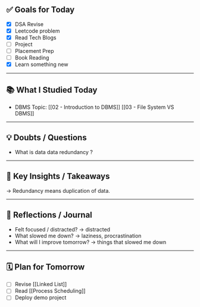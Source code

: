 ## ✅ Goals for Today 
- [x] DSA Revise 
- [x] Leetcode problem
- [x] Read Tech Blogs 
- [ ] Project
- [ ] Placement Prep
- [ ] Book Reading
- [x] Learn something new

---

## 📚 What I Studied Today
- DBMS Topic: [[02 - Introduction to DBMS]] [[03 - File System  VS  DBMS]]
---

## 💡 Doubts / Questions
- What is data data redundancy ?

---

## 🧠 Key Insights / Takeaways
-> Redundancy means duplication of data.

---
## 💬 Reflections / Journal
- Felt focused / distracted?
	-> distracted
- What slowed me down?
	-> laziness, procrastination
- What will I improve tomorrow?
	-> things that slowed me down
---
## 🗓️ Plan for Tomorrow
- [ ] Revise [[Linked List]]
- [ ] Read [[Process Scheduling]]
- [ ] Deploy demo project
